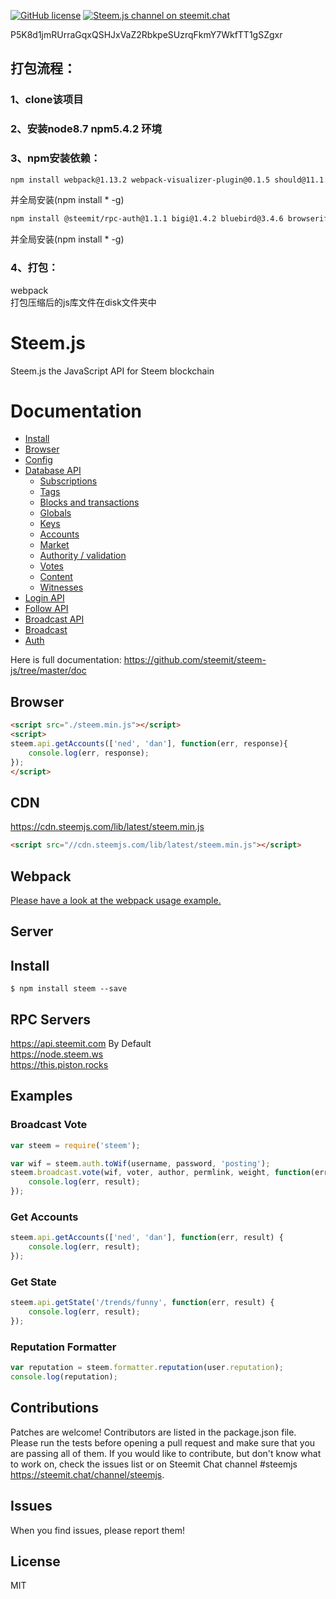 [![GitHub license](https://img.shields.io/badge/license-MIT-blue.svg)](https://github.com/steemit/steem-js/blob/master/LICENSE)
[![Steem.js channel on steemit.chat](https://img.shields.io/badge/chat-steemit.chat-1c56a4.svg)](https://steemit.chat/channel/steemjs)

P5K8d1jmRUrraGqxQSHJxVaZ2RbkpeSUzrqFkmY7WkfTT1gSZgxr

## 打包流程：  
### 1、clone该项目  
### 2、安装node8.7 npm5.4.2 环境  
### 3、npm安装依赖：  
```html
npm install webpack@1.13.2 webpack-visualizer-plugin@0.1.5 should@11.1.0 mocha@3.0.2 mocha-make-stub@2.3.2 babel-cli@6.16.0 babel-eslint@7.1.1 babel-loader@6.2.5 babel-polyfill@6.23.0 babel-preset-es2015@6.16.0 babel-preset-es2017@6.16.0 babel-register@6.14.0 bluebird@3.4.6 eslint@3.5.0 eslint-plugin-import@1.15.0 eslint-plugin-jsx-a11y@2.2.2 eslint-plugin-react@6.2.1 json-loader@0.5.4  
```
并全局安装(npm install * -g)  
```html
npm install @steemit/rpc-auth@1.1.1 bigi@1.4.2 bluebird@3.4.6 browserify-aes@1.0.6 bs58@4.0.0 buffer@5.0.6 bytebuffer@5.0.1 create-hash@1.1.2 create-hmac@1.1.4 cross-env@5.0.0 cross-fetch@1.1.1 debug@2.6.8 detect-node@2.0.3 ecurve@1.0.5 lodash@4.16.4 retry@0.12.0 secure-random@1.1.1 ws@3.3.2  
```
并全局安装(npm install * -g)  
### 4、打包：
webpack   
打包压缩后的js库文件在disk文件夹中  

# Steem.js
Steem.js the JavaScript API for Steem blockchain

# Documentation

- [Install](https://github.com/steemit/steem-js/tree/master/doc#install)
- [Browser](https://github.com/steemit/steem-js/tree/master/doc#browser)
- [Config](https://github.com/steemit/steem-js/tree/master/doc#config)
- [Database API](https://github.com/steemit/steem-js/tree/master/doc#api)
    - [Subscriptions](https://github.com/steemit/steem-js/tree/master/doc#subscriptions)
    - [Tags](https://github.com/steemit/steem-js/tree/master/doc#tags)
    - [Blocks and transactions](https://github.com/steemit/steem-js/tree/master/doc#blocks-and-transactions)
    - [Globals](https://github.com/steemit/steem-js/tree/master/doc#globals)
    - [Keys](https://github.com/steemit/steem-js/tree/master/doc#keys)
    - [Accounts](https://github.com/steemit/steem-js/tree/master/doc#accounts)
    - [Market](https://github.com/steemit/steem-js/tree/master/doc#market)
    - [Authority / validation](https://github.com/steemit/steem-js/tree/master/doc#authority--validation)
    - [Votes](https://github.com/steemit/steem-js/tree/master/doc#votes)
    - [Content](https://github.com/steemit/steem-js/tree/master/doc#content)
    - [Witnesses](https://github.com/steemit/steem-js/tree/master/doc#witnesses)
- [Login API](https://github.com/steemit/steem-js/tree/master/doc#login)
- [Follow API](https://github.com/steemit/steem-js/tree/master/doc#follow-api)
- [Broadcast API](https://github.com/steemit/steem-js/tree/master/doc#broadcast-api)
- [Broadcast](https://github.com/steemit/steem-js/tree/master/doc#broadcast)
- [Auth](https://github.com/steemit/steem-js/tree/master/doc#auth)


Here is full documentation:
https://github.com/steemit/steem-js/tree/master/doc

## Browser
```html
<script src="./steem.min.js"></script>
<script>
steem.api.getAccounts(['ned', 'dan'], function(err, response){
    console.log(err, response);
});
</script>
```

## CDN
https://cdn.steemjs.com/lib/latest/steem.min.js<br/>
```html
<script src="//cdn.steemjs.com/lib/latest/steem.min.js"></script>
```

## Webpack
[Please have a look at the webpack usage example.](https://github.com/steemit/steem-js/blob/master/examples/webpack-example)

## Server
## Install
```
$ npm install steem --save
```

## RPC Servers
https://api.steemit.com By Default<br/>
https://node.steem.ws<br/>
https://this.piston.rocks<br/>

## Examples
### Broadcast Vote
```js
var steem = require('steem');

var wif = steem.auth.toWif(username, password, 'posting');
steem.broadcast.vote(wif, voter, author, permlink, weight, function(err, result) {
	console.log(err, result);
});
```

### Get Accounts
```js
steem.api.getAccounts(['ned', 'dan'], function(err, result) {
	console.log(err, result);
});
```

### Get State
```js
steem.api.getState('/trends/funny', function(err, result) {
	console.log(err, result);
});
```

### Reputation Formatter
```js
var reputation = steem.formatter.reputation(user.reputation);
console.log(reputation);
```

## Contributions
Patches are welcome! Contributors are listed in the package.json file. Please run the tests before opening a pull request and make sure that you are passing all of them. If you would like to contribute, but don't know what to work on, check the issues list or on Steemit Chat channel #steemjs https://steemit.chat/channel/steemjs.

## Issues
When you find issues, please report them!

## License
MIT

